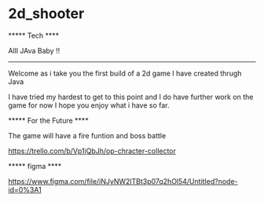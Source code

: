 # 2d_shooter
***** Tech ****


Alll JAva Baby !!



*********************************


Welcome as i take you the first build of a 2d game I
have created thrugh Java 

I have tried my hardest to get to this point and I do have further work on the game 
for now I hope you enjoy what i have so far.



***** For the Future ****

The game will have a fire funtion and boss battle


https://trello.com/b/Vp1jQbJh/op-chracter-collector


***** figma ****

https://www.figma.com/file/iNJyNW2lTBt3p07q2hOl54/Untitled?node-id=0%3A1